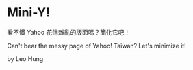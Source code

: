 # Mini-Y! #
	

看不慣 Yahoo 花俏雜亂的版面嗎？簡化它吧！ 

Can't bear the messy page of Yahoo! Taiwan? Let's minimize it!


by Leo Hung
